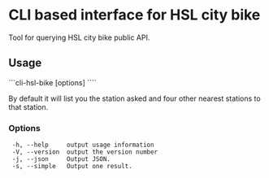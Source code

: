 # CLI based interface for HSL city bike

Tool for querying HSL city bike public API.

## Usage

```cli-hsl-bike [options] <station>````

By default it will list you the station asked and four other nearest stations to 
that station.

### Options

```
 -h, --help     output usage information
 -V, --version  output the version number
 -j, --json     Output JSON.
 -s, --simple   Output one result.
```


